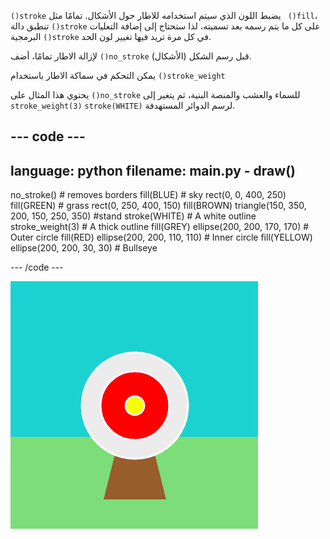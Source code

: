 `()stroke` يضبط اللون الذي سيتم استخدامه للاطار حول الأشكال. تمامًا مثل ` ()fill`، تنطبق دالة `()stroke` على كل ما يتم رسمه بعد تسميته، لذا ستحتاج إلى إضافة التعليات البرمجية `()stroke` في كل مرة تريد فيها تغيير لون الحد.

لإزالة الاطار تمامًا، أضف `()no_stroke` قبل رسم الشكل (الأشكال).

يمكن التحكم في سماكة الاطار باستخدام `()stroke_weight`

يحتوي هذا المثال على `()no_stroke` للسماء والعشب والمنصة البنية، ثم يتغير إلى `stroke_weight(3)` `stroke(WHITE)` لرسم الدوائر المستهدفة.

--- code ---
---
language: python
filename: main.py - draw()
---

  no_stroke() # removes borders fill(BLUE) # sky rect(0, 0, 400, 250) fill(GREEN) # grass rect(0, 250, 400, 150) fill(BROWN) triangle(150, 350, 200, 150, 250, 350)  #stand stroke(WHITE) # A white outline stroke_weight(3) # A thick outline fill(GREY) ellipse(200, 200, 170, 170) # Outer circle fill(RED) ellipse(200, 200, 110, 110) # Inner circle fill(YELLOW) ellipse(200, 200, 30, 30) # Bullseye

--- /code ---

![مشهد رماية بحدود بيضاء سميكة على الدوائر وبدون حدود على المستطيلات أو المثلثات.](images/outline-circles.png)
